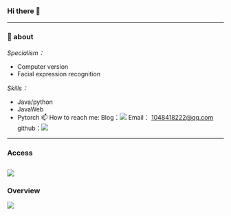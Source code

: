 ### Hi there 👋

<!--
**William9527wn/William9527wn** is a ✨ _special_ ✨ repository because its `README.md` (this file) appears on your GitHub profile.


Here are some ideas to get you started:

- 🔭 I’m currently working on ...
- 🌱 I’m currently learning ...
- 👯 I’m looking to collaborate on ...
- 🤔 I’m looking for help with ...
- 💬 Ask me about ...
- 📫 How to reach me: ...
- 😄 Pronouns: ...
- ⚡ Fun fact: ...
-->
-------------
### 💬 about
*Specialism：* 
 - Computer version
 - Facial expression recognition 

*Skills：*
 - Java/python
 - JavaWeb
 - Pytorch
📫 How to reach me: 
Blog：![](https://www.wncoder.com/)
Email： 1048418222@qq.com
github：![](https://github.com/William9527wn)
------------
### Access
![](https://visitor-badge.glitch.me/badge?page_id=William9527wn.readme)
------------
### Overview
<img  src="https://github-readme-stats.vercel.app/api?username=William9527wn&show_icons=true&icon_color=CE1D2D&text_color=718096&bg_color=ffffff&hide_title=true" />


